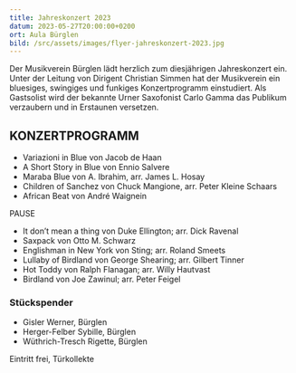 ```yaml
---
title: Jahreskonzert 2023
datum: 2023-05-27T20:00:00+0200
ort: Aula Bürglen
bild: /src/assets/images/flyer-jahreskonzert-2023.jpg
---
```


Der Musikverein Bürglen lädt herzlich zum diesjährigen Jahreskonzert ein.
Unter der Leitung von Dirigent Christian Simmen hat der Musikverein ein bluesiges, swingiges und funkiges Konzertprogramm einstudiert.
Als Gastsolist wird der bekannte Urner Saxofonist Carlo Gamma das Publikum verzaubern und in Erstaunen versetzen.

## KONZERTPROGRAMM

- Variazioni in Blue von Jacob de Haan
- A Short Story in Blue von Ennio Salvere
- Maraba Blue von A. Ibrahim, arr. James L. Hosay
- Children of Sanchez von Chuck Mangione, arr. Peter Kleine Schaars
- African Beat von André Waignein

PAUSE

- It don’t mean a thing von Duke Ellington; arr. Dick Ravenal
- Saxpack von Otto M. Schwarz
- Englishman in New York von Sting; arr. Roland Smeets
- Lullaby of Birdland von George Shearing; arr. Gilbert Tinner
- Hot Toddy von Ralph Flanagan; arr. Willy Hautvast
- Birdland von Joe Zawinul; arr. Peter Feigel

### Stückspender

- Gisler Werner, Bürglen
- Herger-Felber Sybille, Bürglen
- Wüthrich-Tresch Rigette, Bürglen

Eintritt frei, Türkollekte
